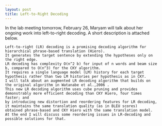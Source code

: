 ```yaml
---
layout: post
title: Left-to-Right Decoding 
---
```



In the lab meeting tomorrow, February 26, Maryam will talk about her ongoing work into left-to-right decoding. A short description is attached below.


	Left-to-right (LR) decoding is a promising decoding algorithm for hierarchical phrase-based translation (Hiero). 
	It generates the target sentence by extending the hypotheses only on the right edge.
	LR decoding has complexity O(n^2 b) for input of n words and beam size b, compared to O(n^3) for the CKY algorithm. 
	It requires a single language model (LM) history for each target hypothesis rather than two LM histories per hypothesis as in CKY. 
	I will talk about an augmented LR decoding algorithm that builds on the original algorithm in Watanabe et al.,2006 . 
	This new LR decoding algorithm uses cube pruning and provides demonstrably more efficient decoding than CKY Hiero, four times faster; and 
	by introducing new distortion and reordering features for LR decoding, it maintains the same translation quality (as in BLEU scores) 
	obtained phrase-based and CKY Hiero with the same translation model.
	At the end I will discuss some reordering issues in LR-decoding and possible solutions for that.
